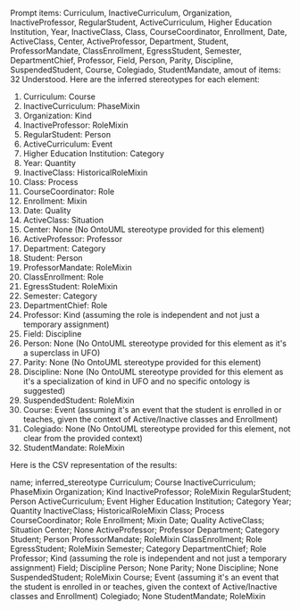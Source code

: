 Prompt items: 
Curriculum, InactiveCurriculum, Organization, InactiveProfessor, RegularStudent, ActiveCurriculum, Higher Education Institution, Year, InactiveClass, Class, CourseCoordinator, Enrollment, Date, ActiveClass, Center, ActiveProfessor, Department, Student, ProfessorMandate, ClassEnrollment, EgressStudent, Semester, DepartmentChief, Professor, Field, Person, Parity, Discipline, SuspendedStudent, Course, Colegiado, StudentMandate, 
amout of items: 32
 Understood. Here are the inferred stereotypes for each element:

1. Curriculum: Course
2. InactiveCurriculum: PhaseMixin
3. Organization: Kind
4. InactiveProfessor: RoleMixin
5. RegularStudent: Person
6. ActiveCurriculum: Event
7. Higher Education Institution: Category
8. Year: Quantity
9. InactiveClass: HistoricalRoleMixin
10. Class: Process
11. CourseCoordinator: Role
12. Enrollment: Mixin
13. Date: Quality
14. ActiveClass: Situation
15. Center: None (No OntoUML stereotype provided for this element)
16. ActiveProfessor: Professor
17. Department: Category
18. Student: Person
19. ProfessorMandate: RoleMixin
20. ClassEnrollment: Role
21. EgressStudent: RoleMixin
22. Semester: Category
23. DepartmentChief: Role
24. Professor: Kind (assuming the role is independent and not just a temporary assignment)
25. Field: Discipline
26. Person: None (No OntoUML stereotype provided for this element as it's a superclass in UFO)
27. Parity: None (No OntoUML stereotype provided for this element)
28. Discipline: None (No OntoUML stereotype provided for this element as it's a specialization of kind in UFO and no specific ontology is suggested)
29. SuspendedStudent: RoleMixin
30. Course: Event (assuming it's an event that the student is enrolled in or teaches, given the context of Active/Inactive classes and Enrollment)
31. Colegiado: None (No OntoUML stereotype provided for this element, not clear from the provided context)
32. StudentMandate: RoleMixin

Here is the CSV representation of the results:

name; inferred_stereotype
Curriculum; Course
InactiveCurriculum; PhaseMixin
Organization; Kind
InactiveProfessor; RoleMixin
RegularStudent; Person
ActiveCurriculum; Event
Higher Education Institution; Category
Year; Quantity
InactiveClass; HistoricalRoleMixin
Class; Process
CourseCoordinator; Role
Enrollment; Mixin
Date; Quality
ActiveClass; Situation
Center; None
ActiveProfessor; Professor
Department; Category
Student; Person
ProfessorMandate; RoleMixin
ClassEnrollment; Role
EgressStudent; RoleMixin
Semester; Category
DepartmentChief; Role
Professor; Kind (assuming the role is independent and not just a temporary assignment)
Field; Discipline
Person; None
Parity; None
Discipline; None
SuspendedStudent; RoleMixin
Course; Event (assuming it's an event that the student is enrolled in or teaches, given the context of Active/Inactive classes and Enrollment)
Colegiado; None
StudentMandate; RoleMixin
